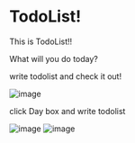 # TodoList!
This is TodoList!!

What will you do today? 

write todolist and check it out! 


![image](https://user-images.githubusercontent.com/78121870/110432367-5c112300-80f2-11eb-9b23-3f8e751e1830.png)

click Day box and write todolist

![image](https://user-images.githubusercontent.com/78121870/110432448-7ba84b80-80f2-11eb-9fba-d8f18b2fca1c.png)
![image](https://user-images.githubusercontent.com/78121870/110432515-94186600-80f2-11eb-97f6-e2c86c0d2153.png)

